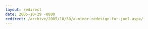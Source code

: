 ```yaml
---
layout: redirect
date: 2005-10-29 -0800
redirect: /archive/2005/10/30/a-minor-redesign-for-joel.aspx/
---
```


